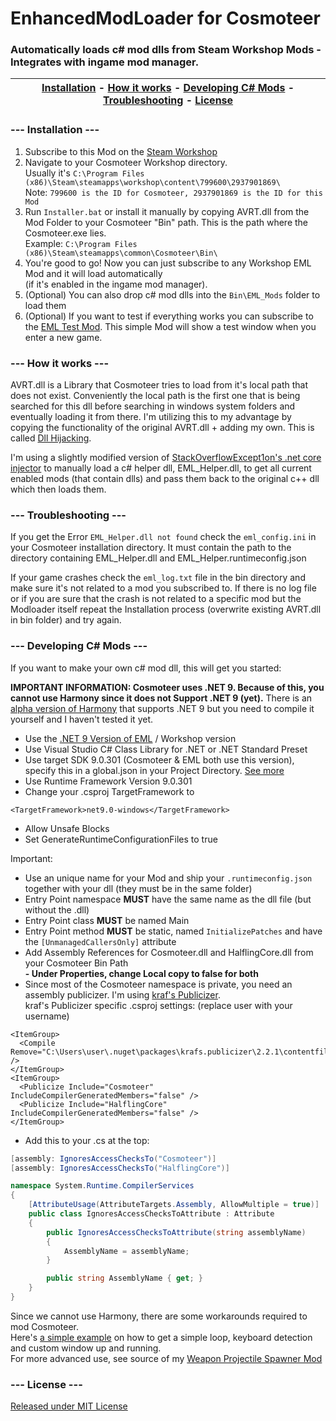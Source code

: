 # EnhancedModLoader for Cosmoteer
### Automatically loads c# mod dlls from Steam Workshop Mods - Integrates with ingame mod manager.

| [Installation](#----installation----) - [How it works](#----how-it-works----) - [Developing C# Mods](#----developing-c-mods----) - [Troubleshooting](#----troubleshooting----) - [License](#----license----)|
:----------------------------------------------------------: |

### --- Installation ---
1. Subscribe to this Mod on the [Steam Workshop](https://steamcommunity.com/sharedfiles/filedetails/?id=2937901869)  
2. Navigate to your Cosmoteer Workshop directory.  
   Usually it's ```C:\Program Files (x86)\Steam\steamapps\workshop\content\799600\2937901869\```  
   Note: ```799600 is the ID for Cosmoteer, 2937901869 is the ID for this Mod```
3. Run ```Installer.bat``` or install it manually by copying AVRT.dll from the Mod Folder to your Cosmoteer "Bin" path. This is the path where the Cosmoteer.exe lies.  
   Example: ```C:\Program Files (x86)\Steam\steamapps\common\Cosmoteer\Bin\```
4. You're good to go! Now you can just subscribe to any Workshop EML Mod and it will load automatically  
(if it's enabled in the ingame mod manager).  
5. (Optional) You can also drop c# mod dlls into the ```Bin\EML_Mods``` folder to load them
6. (Optional) If you want to test if everything works you can subscribe to the [EML Test Mod](https://steamcommunity.com/sharedfiles/filedetails/?id=2937811110).
   This simple Mod will show a test window when you enter a new game.

### --- How it works ---

AVRT.dll is a Library that Cosmoteer tries to load from it's local path that does not exist. Conveniently the local path is the first one that is being searched for this dll before searching in windows system folders and eventually loading it from there. I'm utilizing this to my advantage by copying the functionality of the original AVRT.dll + adding my own. This is called [Dll Hijacking](https://book.hacktricks.xyz/windows-hardening/windows-local-privilege-escalation/dll-hijacking).

I'm using a slightly modified version of [StackOverflowExcept1on's .net core injector](https://github.com/StackOverflowExcept1on/net-core-injector) to manually load a c# helper dll, EML_Helper.dll, to get all current enabled mods (that contain dlls) and pass them back to the original c++ dll which then loads them.

### --- Troubleshooting ---

If you get the Error ```EML_Helper.dll not found``` check the ```eml_config.ini``` in your Cosmoteer installation directory. It must contain the path to the directory containing EML_Helper.dll and EML_Helper.runtimeconfig.json

If your game crashes check the ```eml_log.txt``` file in the bin directory and make sure it's not related to a mod you subscribed to. If there is no log file or if you are sure that the crash is not related to a specific mod but the Modloader itself repeat the Installation process (overwrite existing AVRT.dll in bin folder) and try again.

### --- Developing C# Mods ---

If you want to make your own c# mod dll, this will get you started:

**IMPORTANT INFORMATION: Cosmoteer uses .NET 9. Because of this, you cannot use Harmony since it does not Support .NET 9 (yet).**
There is an [alpha version of Harmony](https://github.com/pardeike/Harmony/tree/feature/monomod-core) that supports .NET 9 but you need to compile it yourself and I haven't tested it yet.

- Use the [.NET 9 Version of EML](https://github.com/C0dingschmuser/EnhancedModLoader/releases) / Workshop version
- Use Visual Studio C# Class Library for .NET or .NET Standard Preset
- Use target SDK 9.0.301 (Cosmoteer & EML both use this version), specify this in a global.json in your Project Directory. [See more](https://learn.microsoft.com/en-us/dotnet/core/tools/global-json)
- Use Runtime Framework Version 9.0.301
- Change your .csproj TargetFramework to
```csproj
<TargetFramework>net9.0-windows</TargetFramework>
```
- Allow Unsafe Blocks
- Set GenerateRuntimeConfigurationFiles to true

Important:

- Use an unique name for your Mod and ship your ```.runtimeconfig.json``` together with your dll (they must be in the same folder)
- Entry Point namespace **MUST** have the same name as the dll file (but without the .dll)
- Entry Point class **MUST** be named Main
- Entry Point method **MUST** be static, named ```InitializePatches``` and have the ```[UnmanagedCallersOnly]``` attribute
- Add Assembly References for Cosmoteer.dll and HalflingCore.dll from your Cosmoteer Bin Path  
  **- Under Properties, change Local copy to false for both**
- Since most of the Cosmoteer namespace is private, you need an assembly publicizer. I'm using [kraf's Publicizer](https://github.com/krafs/Publicizer).  
  kraf's Publicizer specific .csproj settings: (replace user with your username)
```csproj
<ItemGroup>
  <Compile Remove="C:\Users\user\.nuget\packages\krafs.publicizer\2.2.1\contentfiles\cs\any\Publicizer\IgnoresAccessChecksToAttribute.cs" />
</ItemGroup>
<ItemGroup>
  <Publicize Include="Cosmoteer" IncludeCompilerGeneratedMembers="false" />
  <Publicize Include="HalflingCore" IncludeCompilerGeneratedMembers="false" />
</ItemGroup>
```  
- Add this to your .cs at the top:  
```csharp
[assembly: IgnoresAccessChecksTo("Cosmoteer")]
[assembly: IgnoresAccessChecksTo("HalflingCore")]

namespace System.Runtime.CompilerServices
{
    [AttributeUsage(AttributeTargets.Assembly, AllowMultiple = true)]
    public class IgnoresAccessChecksToAttribute : Attribute
    {
        public IgnoresAccessChecksToAttribute(string assemblyName)
        {
            AssemblyName = assemblyName;
        }

        public string AssemblyName { get; }
    }
}
```

Since we cannot use Harmony, there are some workarounds required to mod Cosmoteer.  
Here's [a simple example](https://github.com/C0dingschmuser/EML_TestMod) on how to get a simple loop, keyboard detection and custom window up and running.  
For more advanced use, see source of my [Weapon Projectile Spawner Mod](https://github.com/C0dingschmuser/ProjectileSpawner)

### --- License ---
[Released under MIT License](https://github.com/C0dingschmuser/EnhancedModLoader/blob/master/LICENSE.txt)
